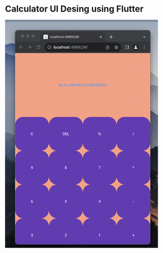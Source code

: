 # Calculator UI Desing using Flutter

![image](https://github.com/Shakil-RU/Calculator_UI_Desing_Using_Flutter/blob/calculator/calculator.png)
